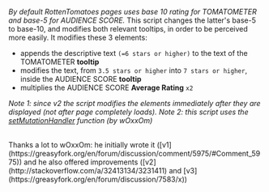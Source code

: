 *By default RottenTomatoes pages uses base 10 rating for TOMATOMETER and base-5 for AUDIENCE SCORE.*
This script changes the latter's base-5 to base-10, and modifies both relevant tooltips, in order to be perceived more easily.
It modifies these 3 elements:

- appends the descriptive text `(=6 stars or higher)` to the text of the TOMATOMETER **tooltip** 
- modifies the text, from `3.5 stars or higher` into `7 stars or higher`, inside the AUDIENCE SCORE **tooltip** 
- multiplies the AUDIENCE SCORE **Average Rating** `x2`

*Note 1: since v2 the script modifies the elements immediately after they are displayed (not after page completely loads).
Note 2: this script uses the [setMutationHandler](setMutationHandler) function (by wOxxOm)*

<br>
Thanks a lot to wOxxOm: he initially wrote it ([v1](https://greasyfork.org/en/forum/discussion/comment/5975/#Comment_5975)) and he also offered improvements ([v2](http://stackoverflow.com/a/32413134/3231411) and [v3](https://greasyfork.org/en/forum/discussion/7583/x))